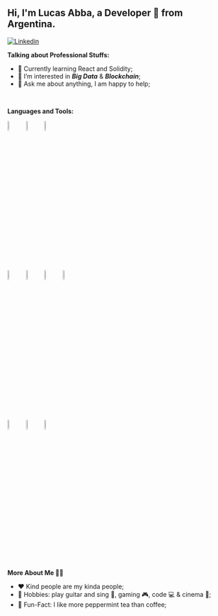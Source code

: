 ## Hi, I'm Lucas Abba, a Developer 👋 from Argentina.

[![Linkedin](https://img.shields.io/badge/-LinkedIn-blue?style=flat&logo=Linkedin&logoColor=white)](https://www.linkedin.com/in/lucas-abba/)


**Talking about Professional Stuffs:**

- 🌱 Currently learning React and Solidity; 
- 🔭 I’m interested in ___Big Data___ & ___Blockchain___;
- 💬 Ask me about anything, I am happy to help;

&nbsp;

**Languages and Tools:** 


<p>
  
  <code><img width="7.5%" src="https://cdn.jsdelivr.net/gh/devicons/devicon/icons/javascript/javascript-original.svg"/></code>
  <code><img width="7.5%" src="https://cdn.jsdelivr.net/gh/devicons/devicon/icons/typescript/typescript-original.svg"/></code>
  <code><img width="7.5%" src="https://cdn.jsdelivr.net/gh/devicons/devicon/icons/python/python-original-wordmark.svg" /></code>
  
  
  <br />

  <code><img width="7.5%" src="https://cdn.jsdelivr.net/gh/devicons/devicon/icons/nodejs/nodejs-original-wordmark.svg"/></code>
  <code><img width="7.5%" src="https://cdn.jsdelivr.net/gh/devicons/devicon/icons/express/express-original-wordmark.svg" /></code>
  <code><img width="7.5%" src="https://cdn.jsdelivr.net/gh/devicons/devicon/icons/postgresql/postgresql-plain-wordmark.svg" /></code>
  <code><img width="7.5%" src="https://cdn.jsdelivr.net/gh/devicons/devicon/icons/mysql/mysql-original-wordmark.svg" /></code>

  <br />
  
  <code><img width="7.5%" src="https://cdn.jsdelivr.net/gh/devicons/devicon/icons/linux/linux-original.svg" /></code>
  <code><img width="7.5%" src="https://cdn.jsdelivr.net/gh/devicons/devicon/icons/bash/bash-original.svg" /></code>
  <code><img width="7.5%" src="https://cdn.jsdelivr.net/gh/devicons/devicon/icons/docker/docker-original-wordmark.svg" /></code>
  
  <br />

</p>

<p>
  <strong>More About Me 🙇‍♂️</strong>
</p>

- ♥️ Kind people are my kinda people;
- 🌟 Hobbies: play guitar and sing 🎵, gaming 🎮, code 💻 & cinema 🎦;
- 🍵 Fun-Fact: I like more peppermint tea than coffee;
